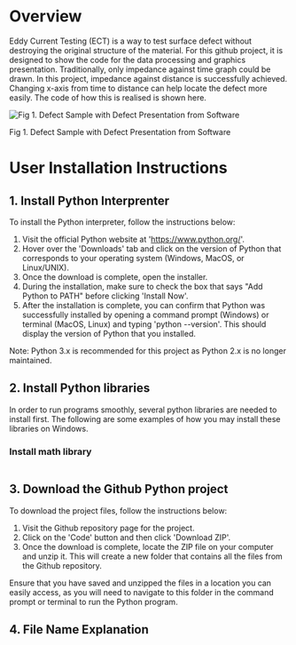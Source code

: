 # Overview

Eddy Current Testing (ECT) is a way to test surface defect without destroying the original structure of the material. For this github project, it is designed to show the code for the data processing and graphics presentation. Traditionally, only impedance against time graph could be drawn. In this project, impedance against distance is successfully achieved. Changing x-axis from time to distance can help locate the defect more easily. The code of how this is realised is shown here.

![Fig 1. Defect Sample with Defect Presentation from Software](https://prod-files-secure.s3.us-west-2.amazonaws.com/7052d36a-98a9-403f-b339-0a064fd4733c/256d43f5-58e9-4dca-8867-26d9ae3249c6/defect_comparison.png)

Fig 1. Defect Sample with Defect Presentation from Software

# User Installation Instructions

## 1. Install Python Interprenter

To install the Python interpreter, follow the instructions below:

1. Visit the official Python website at 'https://www.python.org/'.
2. Hover over the 'Downloads' tab and click on the version of Python that corresponds to your operating system (Windows, MacOS, or Linux/UNIX).
3. Once the download is complete, open the installer.
4. During the installation, make sure to check the box that says "Add Python to PATH" before clicking 'Install Now'.
5. After the installation is complete, you can confirm that Python was successfully installed by opening a command prompt (Windows) or terminal (MacOS, Linux) and typing 'python --version'. This should display the version of Python that you installed.

Note: Python 3.x is recommended for this project as Python 2.x is no longer maintained.

## 2. Install Python libraries

In order to run programs smoothly, several python libraries are needed to install first. The following are some examples of how you may install these libraries on Windows.

### Install math library

```jsx

```

## 3. Download the Github Python project

To download the project files, follow the instructions below:

1. Visit the Github repository page for the project.
2. Click on the 'Code' button and then click 'Download ZIP'.
3. Once the download is complete, locate the ZIP file on your computer and unzip it. This will create a new folder that contains all the files from the Github repository.

Ensure that you have saved and unzipped the files in a location you can easily access, as you will need to navigate to this folder in the command prompt or terminal to run the Python program.

## 4. File Name Explanation
